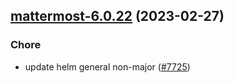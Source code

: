 

## [mattermost-6.0.22](https://github.com/truecharts/charts/compare/mattermost-6.0.21...mattermost-6.0.22) (2023-02-27)

### Chore

- update helm general non-major ([#7725](https://github.com/truecharts/charts/issues/7725))
  
  